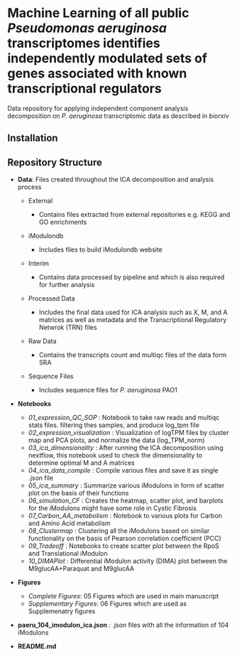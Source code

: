 # Machine Learning of all public <i>Pseudomonas aeruginosa</i> transcriptomes identifies independently modulated sets of genes associated with known transcriptional regulators

Data repository for applying independent component analysis decomposition on <i>P. aeruginosa</i> transcriptomic data as described in <i>biorxiv</i> 

## Installation

## Repository Structure

* <b>Data</b>: Files created throughout the ICA decomposition and analysis process
  * External
     * Contains files extracted from external repositories e.g. KEGG and GO enrichments


  * iModulondb
    * Includes files to build iModulondb website

  * Interim
      * Contains data processed by pipeline and which is also required for further analysis

  * Processed Data
      * Includes the final data used for ICA analysis such as X, M, and A matrices as well as metadata and the Transcriptional Regulatory Netwrok (TRN) files

  * Raw Data
      * Contains the transcripts count and multiqc files of the data form SRA 
  
  * Sequence Files
      * Includes sequence files for <i> P. aeruginosa</i> PAO1


* <b>Notebooks</b>
  * <i>01_expression_QC_SOP</i> : Notebook to take raw reads and multiqc stats files. filtering thes samples, and produce log_tpm file
  * <i>02_expression_visualization</i> : Visualization of logTPM files by cluster map and PCA plots, and normalize the data (log_TPM_norm) 
  * <i>03_ica_dimensionality</i> : After running the ICA decomposition using nextflow, this notebook used to check the dimensionality to determine optimal M and A matrices
  * <i>04_ica_data_compile</i> : Compile various files and save it as single .json file
  * <i>05_ica_summary</i> : Summarize various iModulons in form of scatter plot on the basis of their functions
  * <i>06_simulation_CF</i> : Creates the heatmap, scatter plot, and barplots for the iModulons might have some role in Cystic Fibrosis 
  * <i>07_Carbon_AA_metabolism</i> : Notebook to various plots for Carbon and Amino Acid metabolism
  * <i>08_Clustermap</i> : Clustering all the iModulons based on similar functionality on the basis of Pearson correlation coefficient (PCC)
  * <i>09_Tradeoff</i> : Notebooks to create scatter plot between the RpoS and Translational iModulon 
  * <i>10_DIMAPlot</i> : Differential iModulon activity (DIMA) plot between the M9glucAA+Paraquat and M9glucAA      

* <b>Figures</b>
  * <i>Complete Figures</i>: 05 Figures which are used in main manuscript
  * <i>Supplementary Figures</i>: 06 Figures which are used as Supplemenatry figures

* <b>paeru_104_imodulon_ica.json</b> : .json files with all the information of 104 iModulons
* <b>README.md</b>



